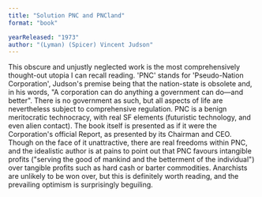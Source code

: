 ```yaml
---
title: "Solution PNC and PNCland"
format: "book"

yearReleased: "1973"
author: "(Lyman) (Spicer) Vincent Judson"
---
```

 This obscure and unjustly neglected work is the most comprehensively thought-out  utopia I can recall reading. 'PNC' stands for 'Pseudo-Nation Corporation',  Judson's premise being that the nation-state is obsolete and, in his words, "A  corporation can do anything a government can do—and better". There is no  government as such, but all aspects of life are nevertheless subject to  comprehensive regulation. PNC is a benign meritocratic technocracy, with real SF  elements (futuristic technology, and even alien contact). The book itself is  presented as if it were the Corporation's official Report, as presented  by its Chairman and CEO. Though on the face of it unattractive, there are real  freedoms within PNC, and the idealistic author is at pains to point out that PNC  favours intangible profits ("serving the good of mankind and the  betterment of the individual") over tangible profits such as hard cash or barter  commodities. Anarchists are unlikely to be won over, but this is definitely  worth reading, and the prevailing optimism is surprisingly beguiling. 
  